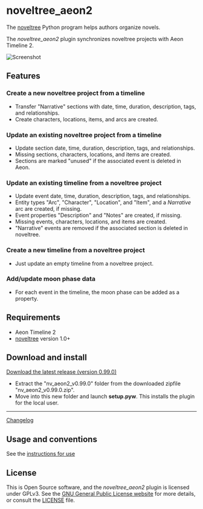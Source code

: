 # noveltree_aeon2

The [noveltree](https://peter88213.github.io/noveltree/) Python program helps authors organize novels.  

The *noveltree_aeon2* plugin synchronizes noveltree projects with Aeon Timeline 2.

![Screenshot](Screenshots/screen01.png)

## Features

### Create a new noveltree project from a timeline

- Transfer "Narrative" sections with date, time, duration, description, tags, and relationships.
- Create characters, locations, items, and arcs are created.

### Update an existing noveltree project from a timeline

- Update section date, time, duration, description, tags, and relationships.
- Missing sections, characters, locations, and items are created.
- Sections are marked "unused" if the associated event is deleted in Aeon.

### Update an existing timeline from a noveltree project

- Update event date, time, duration, description, tags, and relationships.
- Entity types "Arc", "Character", "Location", and "Item", and a *Narrative* arc are created, if missing.
- Event properties "Description" and "Notes" are created, if missing.
- Missing events, characters, locations, and items are created.
- "Narrative" events are removed if the associated section is deleted in noveltree.

### Create a new timeline from a noveltree project

- Just update an empty timeline from a noveltree project.

### Add/update moon phase data

- For each event in the timeline, the moon phase can be added as a property.


## Requirements

- Aeon Timeline 2 
- [noveltree](https://peter88213.github.io/noveltree/) version 1.0+

## Download and install

[Download the latest release (version 0.99.0)](https://github.com/peter88213/noveltree_aeon2/raw/main/dist/nv_aeon2_v0.99.0.zip)

- Extract the "nv_aeon2_v0.99.0" folder from the downloaded zipfile "nv_aeon2_v0.99.0.zip".
- Move into this new folder and launch **setup.pyw**. This installs the plugin for the local user.

---

[Changelog](changelog)

## Usage and conventions

See the [instructions for use](usage)


## License

This is Open Source software, and the *noveltree_aeon2* plugin is licensed under GPLv3. See the
[GNU General Public License website](https://www.gnu.org/licenses/gpl-3.0.en.html) for more
details, or consult the [LICENSE](https://github.com/peter88213/noveltree_aeon2/blob/main/LICENSE) file.


 




